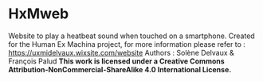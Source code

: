 # HxMweb
Website to play a heatbeat sound when touched on a smartphone.
Created for the Human Ex Machina project, for more information please refer to : https://uxmidelvaux.wixsite.com/website
Authors : Solène Delvaux & François Palud
**This work is licensed under a Creative Commons Attribution-NonCommercial-ShareAlike 4.0 International License.**
